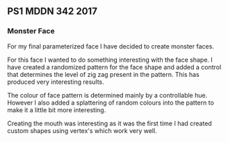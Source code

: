 ## PS1 MDDN 342 2017

### Monster Face

For my final parameterized face I have decided to create monster faces.

For this face I wanted to do something interesting with the face shape. I have created a randomized pattern for the face shape and added a control that determines the level of zig zag present in the pattern.  This has produced very interesting results.

The colour of face pattern is determined mainly by a controllable hue. However I also added a splattering of random colours into the pattern to make it a little bit more interesting.  

Creating the mouth was interesting as it was the first time I had created custom shapes using vertex's which work very well.
